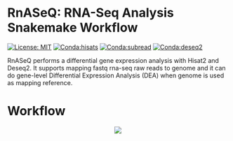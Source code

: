 # RnASeQ: RNA-Seq Analysis Snakemake Workflow
[![License: MIT](https://img.shields.io/badge/License-MIT-yellow.svg)](https://opensource.org/licenses/MIT)
[![Conda:hisats](https://img.shields.io/badge/bioconda-Hisat2-green.svg)](https://anaconda.org/bioconda/hisat2)
[![Conda:subread](https://img.shields.io/badge/bioconda-subread-blue.svg)](https://anaconda.org/bioconda/subread)
[![Conda:deseq2](https://img.shields.io/badge/bioconductor-deseq2-red.svg)](https://anaconda.org/bioconda/bioconductor-deseq2)

RnASeQ performs a differential gene expression analysis with Hisat2 and Deseq2. It supports mapping fastq rna-seq raw reads to genome and it can do gene-level Differential Expression Analysis (DEA) when genome is used as mapping reference.


# Workflow
<p align="center">
  <img  src="https://user-images.githubusercontent.com/66043140/190983997-07c7f10b-518c-4405-bca5-238dcaf35209.png">
  </p>
